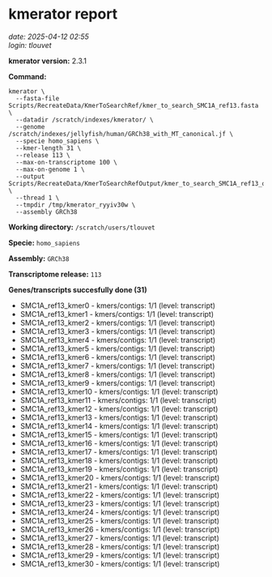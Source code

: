 # kmerator report
*date: 2025-04-12 02:55*  
*login: tlouvet*

**kmerator version:** 2.3.1

**Command:**

```
kmerator \
  --fasta-file Scripts/RecreateData/KmerToSearchRef/kmer_to_search_SMC1A_ref13.fasta \
  --datadir /scratch/indexes/kmerator/ \
  --genome /scratch/indexes/jellyfish/human/GRCh38_with_MT_canonical.jf \
  --specie homo_sapiens \
  --kmer-length 31 \
  --release 113 \
  --max-on-transcriptome 100 \
  --max-on-genome 1 \
  --output Scripts/RecreateData/KmerToSearchRefOutput/kmer_to_search_SMC1A_ref13_output \
  --thread 1 \
  --tmpdir /tmp/kmerator_ryyiv30w \
  --assembly GRCh38
```

**Working directory:** `/scratch/users/tlouvet`

**Specie:** `homo_sapiens`

**Assembly:** `GRCh38`

**Transcriptome release:** `113`

**Genes/transcripts succesfully done (31)**

- SMC1A_ref13_kmer0 - kmers/contigs: 1/1 (level: transcript)
- SMC1A_ref13_kmer1 - kmers/contigs: 1/1 (level: transcript)
- SMC1A_ref13_kmer2 - kmers/contigs: 1/1 (level: transcript)
- SMC1A_ref13_kmer3 - kmers/contigs: 1/1 (level: transcript)
- SMC1A_ref13_kmer4 - kmers/contigs: 1/1 (level: transcript)
- SMC1A_ref13_kmer5 - kmers/contigs: 1/1 (level: transcript)
- SMC1A_ref13_kmer6 - kmers/contigs: 1/1 (level: transcript)
- SMC1A_ref13_kmer7 - kmers/contigs: 1/1 (level: transcript)
- SMC1A_ref13_kmer8 - kmers/contigs: 1/1 (level: transcript)
- SMC1A_ref13_kmer9 - kmers/contigs: 1/1 (level: transcript)
- SMC1A_ref13_kmer10 - kmers/contigs: 1/1 (level: transcript)
- SMC1A_ref13_kmer11 - kmers/contigs: 1/1 (level: transcript)
- SMC1A_ref13_kmer12 - kmers/contigs: 1/1 (level: transcript)
- SMC1A_ref13_kmer13 - kmers/contigs: 1/1 (level: transcript)
- SMC1A_ref13_kmer14 - kmers/contigs: 1/1 (level: transcript)
- SMC1A_ref13_kmer15 - kmers/contigs: 1/1 (level: transcript)
- SMC1A_ref13_kmer16 - kmers/contigs: 1/1 (level: transcript)
- SMC1A_ref13_kmer17 - kmers/contigs: 1/1 (level: transcript)
- SMC1A_ref13_kmer18 - kmers/contigs: 1/1 (level: transcript)
- SMC1A_ref13_kmer19 - kmers/contigs: 1/1 (level: transcript)
- SMC1A_ref13_kmer20 - kmers/contigs: 1/1 (level: transcript)
- SMC1A_ref13_kmer21 - kmers/contigs: 1/1 (level: transcript)
- SMC1A_ref13_kmer22 - kmers/contigs: 1/1 (level: transcript)
- SMC1A_ref13_kmer23 - kmers/contigs: 1/1 (level: transcript)
- SMC1A_ref13_kmer24 - kmers/contigs: 1/1 (level: transcript)
- SMC1A_ref13_kmer25 - kmers/contigs: 1/1 (level: transcript)
- SMC1A_ref13_kmer26 - kmers/contigs: 1/1 (level: transcript)
- SMC1A_ref13_kmer27 - kmers/contigs: 1/1 (level: transcript)
- SMC1A_ref13_kmer28 - kmers/contigs: 1/1 (level: transcript)
- SMC1A_ref13_kmer29 - kmers/contigs: 1/1 (level: transcript)
- SMC1A_ref13_kmer30 - kmers/contigs: 1/1 (level: transcript)
